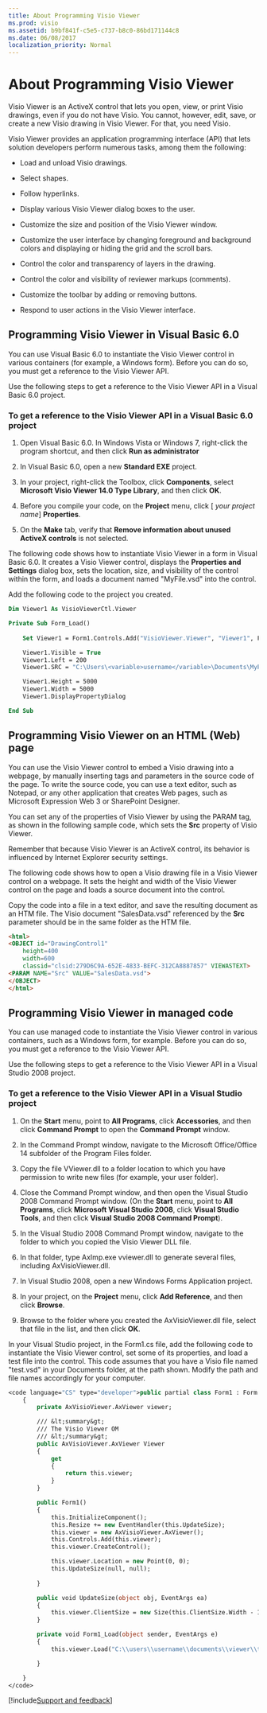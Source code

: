 ```yaml
---
title: About Programming Visio Viewer
ms.prod: visio
ms.assetid: b9bf841f-c5e5-c737-b8c0-86bd171144c8
ms.date: 06/08/2017
localization_priority: Normal
---
```



# About Programming Visio Viewer

Visio Viewer is an ActiveX control that lets you open, view, or print Visio drawings, even if you do not have Visio. You cannot, however, edit, save, or create a new Visio drawing in Visio Viewer. For that, you need Visio.

Visio Viewer provides an application programming interface (API) that lets solution developers perform numerous tasks, among them the following:

- Load and unload Visio drawings.
    
- Select shapes.
    
- Follow hyperlinks.
    
- Display various Visio Viewer dialog boxes to the user.
    
- Customize the size and position of the Visio Viewer window.
    
- Customize the user interface by changing foreground and background colors and displaying or hiding the grid and the scroll bars.
    
- Control the color and transparency of layers in the drawing.
    
- Control the color and visibility of reviewer markups (comments).
    
- Customize the toolbar by adding or removing buttons.
    
- Respond to user actions in the Visio Viewer interface.
    

## Programming Visio Viewer in Visual Basic 6.0

You can use Visual Basic 6.0 to instantiate the Visio Viewer control in various containers (for example, a Windows form). Before you can do so, you must get a reference to the Visio Viewer API.

Use the following steps to get a reference to the Visio Viewer API in a Visual Basic 6.0 project.


### To get a reference to the Visio Viewer API in a Visual Basic 6.0 project


1. Open Visual Basic 6.0. In Windows Vista or Windows 7, right-click the program shortcut, and then click  **Run as administrator**
    
2. In Visual Basic 6.0, open a new  **Standard EXE** project.
    
3. In your project, right-click the Toolbox, click  **Components**, select  **Microsoft Visio Viewer 14.0 Type Library**, and then click  **OK**.
    
4. Before you compile your code, on the  **Project** menu, click [ _your project name_]  **Properties**.
    
5. On the  **Make** tab, verify that **Remove information about unused ActiveX controls** is not selected.
    
The following code shows how to instantiate Visio Viewer in a form in Visual Basic 6.0. It creates a Visio Viewer control, displays the  **Properties and Settings** dialog box, sets the location, size, and visibility of the control within the form, and loads a document named "MyFile.vsd" into the control.

Add the following code to the project you created.




```vb
Dim Viewer1 As VisioViewerCtl.Viewer

Private Sub Form_Load()
    
    Set Viewer1 = Form1.Controls.Add("VisioViewer.Viewer", "Viewer1", Form1)

    Viewer1.Visible = True
    Viewer1.Left = 200
    Viewer1.SRC = "C:\Users\<variable>username</variable>\Documents\MyFile.vsd"

    Viewer1.Height = 5000
    Viewer1.Width = 5000
    Viewer1.DisplayPropertyDialog

End Sub
```


## Programming Visio Viewer on an HTML (Web) page

You can use the Visio Viewer control to embed a Visio drawing into a webpage, by manually inserting tags and parameters in the source code of the page. To write the source code, you can use a text editor, such as Notepad, or any other application that creates Web pages, such as Microsoft Expression Web 3 or SharePoint Designer.

You can set any of the properties of Visio Viewer by using the PARAM tag, as shown in the following sample code, which sets the  **Src** property of Visio Viewer.

Remember that because Visio Viewer is an ActiveX control, its behavior is influenced by Internet Explorer security settings.

The following code shows how to open a Visio drawing file in a Visio Viewer control on a webpage. It sets the height and width of the Visio Viewer control on the page and loads a source document into the control.

Copy the code into a file in a text editor, and save the resulting document as an HTM file. The Visio document "SalesData.vsd" referenced by the  **Src** parameter should be in the same folder as the HTM file.




```HTML
<html>
<OBJECT id="DrawingControl1"
    height=400 
    width=600
    classid="clsid:279D6C9A-652E-4833-BEFC-312CA8887857" VIEWASTEXT>
<PARAM NAME="Src" VALUE="SalesData.vsd">
</OBJECT>
</html>
```


## Programming Visio Viewer in managed code

You can use managed code to instantiate the Visio Viewer control in various containers, such as a Windows form, for example. Before you can do so, you must get a reference to the Visio Viewer API.

Use the following steps to get a reference to the Visio Viewer API in a Visual Studio 2008 project.


### To get a reference to the Visio Viewer API in a Visual Studio project


1. On the  **Start** menu, point to **All Programs**, click  **Accessories**, and then click  **Command Prompt** to open the **Command Prompt** window.
    
2. In the Command Prompt window, navigate to the Microsoft Office/Office 14 subfolder of the Program Files folder.
    
3. Copy the file VViewer.dll to a folder location to which you have permission to write new files (for example, your user folder).
    
4. Close the Command Prompt window, and then open the Visual Studio 2008 Command Prompt window. (On the  **Start** menu, point to **All Programs**, click  **Microsoft Visual Studio 2008**, click  **Visual Studio Tools**, and then click  **Visual Studio 2008 Command Prompt**).
    
5. In the Visual Studio 2008 Command Prompt window, navigate to the folder to which you copied the Visio Viewer DLL file.
    
6. In that folder, type AxImp.exe vviewer.dll to generate several files, including AxVisioViewer.dll.
    
7. In Visual Studio 2008, open a new Windows Forms Application project.
    
8. In your project, on the  **Project** menu, click **Add Reference**, and then click  **Browse**.
    
9. Browse to the folder where you created the AxVisioViewer.dll file, select that file in the list, and then click  **OK**.
    
In your Visual Studio project, in the Form1.cs file, add the following code to instantiate the Visio Viewer control, set some of its properties, and load a test file into the control. This code assumes that you have a Visio file named "test.vsd" in your Documents folder, at the path shown. Modify the path and file names accordingly for your computer.




```vb
<code language="CS" type="developer">public partial class Form1 : Form
    {
        private AxVisioViewer.AxViewer viewer;

        /// &lt;summary&gt;
        /// The Visio Viewer OM
        /// &lt;/summary&gt;
        public AxVisioViewer.AxViewer Viewer
        {
            get
            {
                return this.viewer;
            }
        }

        public Form1()
        {
            this.InitializeComponent();
            this.Resize += new EventHandler(this.UpdateSize);
            this.viewer = new AxVisioViewer.AxViewer();
            this.Controls.Add(this.viewer);
            this.viewer.CreateControl();

            this.viewer.Location = new Point(0, 0);
            this.UpdateSize(null, null);
         
        }

        public void UpdateSize(object obj, EventArgs ea)
        {
            this.viewer.ClientSize = new Size(this.ClientSize.Width - 150, this.ClientSize.Height - 150);
        }

        private void Form1_Load(object sender, EventArgs e)
        {
            this.viewer.Load("C:\\users\\username\\documents\\viewer\\test.vsd");

        }        

    }
</code>
```

[!include[Support and feedback](~/includes/feedback-boilerplate.md)]